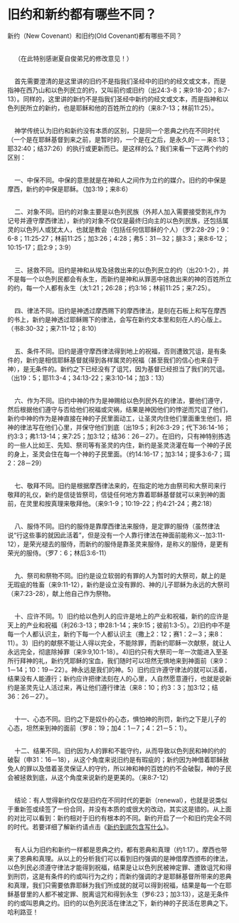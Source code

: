 # 旧约和新约都有哪些不同？



<p>新约（New Covenant）和旧约(Old Covenant)都有哪些不同？</p>

<p><br />
&nbsp; &nbsp; （在此特别感谢夏自俊弟兄的修改意见！）</p>

<p><br />
&nbsp; &nbsp; 首先需要澄清的是这里讲的旧约不是指我们圣经中的旧约的经文或文本，而是指神在西乃山和以色列民立的约，又叫前约或旧约（出24:3-8；来9:18-20；8:7-13）。同样的，这里讲的新约不是指我们圣经中新约的经文或文本，而是指神和以色列民所立的新约，也是耶稣和他的百姓所立的约（来8:7-13；林前11:25）。</p>

<p><br />
&nbsp; &nbsp; 神学传统认为旧约和新约没有本质的区别，只是同一个恩典之约在不同时代（一个是在耶稣基督到来之前，是暂时的，一个是在之后，是永久的－－来8:13；耶32:40；结37:26）的执行或更新而已。是这样的么？我们来看一下这两个约的区别：</p>

<p><br />
&nbsp; &nbsp; 一、中保不同。中保的意思就是在神和人之间作为立约的媒介。旧约的中保是摩西，新约的中保是耶稣。（加3:19；来8:6）</p>

<p><br />
&nbsp; &nbsp; 二、对象不同。旧约的对象主要是以色列民族（外邦人加入需要接受割礼作为记号并遵守摩西律法），新约的对象不仅仅是最终归向主的以色列民族，还包括属灵的以色列人或犹太人，也就是教会（包括任何信耶稣的个人）（罗2:28-29；9：6-8；11:25-27；林前11:25；加3:26；4:28；弗5：31－32；腓3:3；来8:6-12；10:15-17；启2:9；3:9）</p>

<p><br />
&nbsp; &nbsp; 三、拯救不同。旧约是神和从埃及拯救出来的以色列民立的约（出20:1-2），并不是每一个以色列民都会有永生，而新约是神和从罪恶中拯救出来的神的百姓所立的约，每一个人都有永生（太1:21；26:28；约3:16；林前11:25；来7:25）。</p>

<p><br />
&nbsp; &nbsp; 四、律法不同。旧约是神透过摩西赐下的摩西律法，是刻在石板上和写在摩西的书上，新约是神透过耶稣赐下的律法，会写在新约文本里和刻在人的心版上。（书8:30-32；来7:11-12；8:10）</p>

<p><br />
&nbsp; &nbsp; 五、条件不同。旧约是遵守摩西律法得到地上的祝福，否则遭致咒诅，是有条件的，新约是相信耶稣基督就得到各样属灵的祝福（甚至我们的信心也来自于神），是无条件的。新约之下已经没有了诅咒，因为基督已经担当了我们的咒诅。（出19：5；耶11:3-4；34:13-22；来3:10-14；加3：13）</p>

<p><br />
&nbsp; &nbsp; 六、作为不同。旧约中神的作为是神赐给以色列民外在的律法，要他们遵守，然后根据他们遵守与否给他们祝福或灾祸，结果是神因他们的悖逆而咒诅了他们，新约中神的作为是神直接在神的子民里面动工，让圣灵内住他们里面重生他们，把神的律法写在他们心里，并保守他们到底（出19:5；利26:3-29；代下36:14-16；约3:3；弗1:13-14；来7:25；加3:12；结36：26－27）。在旧约，只有神特别拣选的一些人比如王、先知、祭司等有圣灵的内住，新约是圣灵浇灌在每一个神的子民的身上，圣灵会住在每一个神的子民里面。（约14:16-17；加3:14；提多3:6-7；珥2：28－29）</p>

<p><br />
&nbsp; &nbsp; 七、敬拜不同。旧约是根据摩西律法来的，在指定的地方由祭司和大祭司来行敬拜的礼仪，新约是信徒皆祭司，信徒任何地方靠着耶稣基督就可以来到神的面前，在灵里和按真理来敬拜他。（来9:1-9；10:19-22；约4:21-24；弗2:18）</p>

<p><br />
&nbsp; &nbsp; 八、服侍不同。旧约的服侍是靠摩西律法来服侍，是定罪的服侍（虽然律法说“行这些事的就因此活着”，但是没有一个人靠行律法在神面前能称义--加3:11-12），是荣光褪去的服侍，而新约的服侍是靠圣灵来服侍，是称义的服侍，是更有荣光的服侍。（罗7：6；林后3:6-11）</p>

<p><br />
&nbsp; &nbsp; 九、祭司和祭物不同。旧约是设立软弱的有罪的人为暂时的大祭司，献上的是无瑕疵的牲畜（来9:11-12），新约是设立没有罪的、神的儿子耶稣为永远的大祭司（来7:23-28），献上他自己作为祭物。</p>

<p><br />
&nbsp; &nbsp; 十、应许不同。1）旧约给以色列人的应许是地上的产业和祝福，新约的应许是天上的产业和祝福（利26:3-13；申28:1-14；来9:15；彼前1:3-5）。2)旧约中不是每一个人都认识主，新约下每一个人都认识主（撒上2：12；赛1：2－3；来8：11）。3）旧约的献祭不能让人得以完全，不能除罪，而新约耶稣一次献祭，就让人永远完全，彻底除掉罪（来9:9,10:1-18）。4)旧约只有大祭司一年一次能进入至圣所行拜神的礼，新约凭耶稣的宝血，我们随时可以坦然无惧地来到神面前（来9：1－14；10：19－22）。神永远是我们的神。5）旧约应许遵守律法的就可以活着，结果没有人能遵行；新约应许把律法刻在人的心里，人自然愿意遵行，也就是说新约是圣灵先让人活过来，再让他们遵行律法（来8：10；约3：3；加3:12；结36：26－27）。</p>

<p><br />
&nbsp; &nbsp; 十一、心态不同。旧约之下是奴仆的心态，惧怕神的刑罚，新约之下是儿子的心态，坦然来到神的面前（罗8：19；加4：1－7；4：21－5：1）。</p>

<p><br />
&nbsp; &nbsp; 十二、结果不同。旧约因为人的罪和不能守约，从而导致以色列民和神的约的破裂（申31：16－18），从这个角度来说旧约是有瑕疵的；新约因为神借着耶稣赦免人的罪以及借着圣灵保证人的守约，所以神和神的百姓的约不会破裂，神的子民会被拯救到底，从这个角度来说新约是更美的。（来8:7-12）</p>

<p><br />
&nbsp; &nbsp; 结论：有人觉得新约仅仅是旧约在不同时代的更新（renewal），也就是说类似于重新签或续签了一份合同，并没有本质的或很大的改动，其实这是错的。从上面的对比可以看到：新约相对于旧约有根本的不同。新约开启了一个和旧约完全不同的时代。若要详细了解新约请点击《<a href="/node/12706">新约到底包含写什么</a>》。</p>

<p><br />
&nbsp; &nbsp; 有人认为旧约和新约一样都是恩典之约，都有恩典和真理（约1:17）。摩西也带来了恩典和真理。从以上的分析我们可以看到旧约强调的是神借摩西颁布的律法，以色列民必须遵守律法才能得到祝福，结果是让以色列民被神定罪、遭致诅咒和得到刑罚，这是有条件的约或叫行为之约；而新约强调的才是耶稣基督所带来的恩典和真理，我们只需要依靠耶稣为我们所成就的就可以得到祝福，结果是每一个在耶稣基督里的人都不被定罪、脱离诅咒和得到永生（罗6:23；加3:13），这是无条件的约或叫恩典之约。旧约的以色列民活在律法之下，新约神的子民活在恩典之下。哈利路亚！</p>
